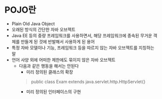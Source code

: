 # POJO란
- Plain Old Java Object
- 오래된 방식의 간단한 자바 오브젝트
- Java EE 등의 중량 프레임워크를 사용하면서, 해당 프레임워크에 종속된 무거운 객체를 만들게 된 것에 반발해서 사용하게 된 용어
- 특정 자바 모델이나 기능, 프레임워크 등을 따르지 않는 자바 오브젝트를 지칭하는 말
- 언어 사양 외에 어떠한 제한에도 묶이지 않은 자바 오브젝트
  - 다음과 같은 행동을 해서는 안된다
    - 미리 정의된 클래스의 확장
    > public class Exam extends java.servlet.http.HttpServlet{}   
    - 미리 정의된 인터페이스의 구현
